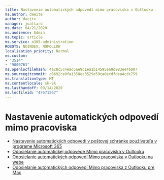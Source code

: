 ```yaml
---
title: Nastavenie automatických odpovedí mimo pracoviska v Outlooku
ms.author: daeite
author: daeite
manager: joallard
ms.date: 04/21/2020
ms.audience: Admin
ms.topic: article
ms.service: o365-administration
ROBOTS: NOINDEX, NOFOLLOW
localization_priority: Normal
ms.custom:
- "3514"
- "9000761"
ms.openlocfilehash: 4ac8c5c4eac5ae9c1ea1b14595e69d983ee4b007
ms.sourcegitcommit: c6692ce0fa1358ec3529e59ca0ecdfdea4cdc759
ms.translationtype: MT
ms.contentlocale: sk-SK
ms.lasthandoff: 09/14/2020
ms.locfileid: "47671567"
---
```

# <a name="set-up-out-of-office-automatic-replies"></a>Nastavenie automatických odpovedí mimo pracoviska

- [Nastavenie automatických odpovedí v poštovej schránke používateľa v programe Microsoft 365](https://docs.microsoft.com/exchange/troubleshoot/configure-mailboxes/set-automatic-replies)
- [Odosielanie automatickej odpovede Mimo pracoviska v Outlooku](https://support.office.com/article/9742f476-5348-4f9f-997f-5e208513bd67)
- [Odosielanie automatických odpovedí Mimo pracoviska v Outlooku na webe](https://support.office.com/article/0c193ab0-b9e1-4058-84be-a5b014242290)
- [Odosielanie automatických odpovedí Mimo pracoviska z Outlooku pre Mac](https://support.office.com/article/4e07ab75-beda-4f9e-bcdc-44471ebacdee)